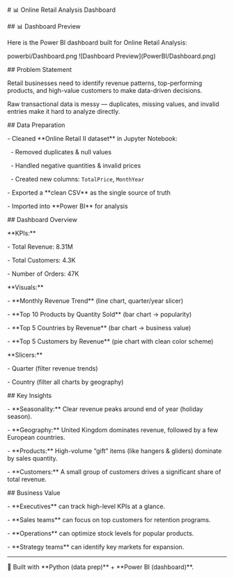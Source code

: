 \# 📊 Online Retail Analysis Dashboard



\## 📊 Dashboard Preview

Here is the Power BI dashboard built for Online Retail Analysis:



powerbi/Dashboard.png
!\[Dashboard Preview](PowerBI/Dashboard.png)





\## Problem Statement

Retail businesses need to identify revenue patterns, top-performing products, and high-value customers to make data-driven decisions.  

Raw transactional data is messy — duplicates, missing values, and invalid entries make it hard to analyze directly.



\## Data Preparation

\- Cleaned \*\*Online Retail II dataset\*\* in Jupyter Notebook:

&nbsp; - Removed duplicates \& null values

&nbsp; - Handled negative quantities \& invalid prices

&nbsp; - Created new columns: `TotalPrice`, `MonthYear`

\- Exported a \*\*clean CSV\*\* as the single source of truth

\- Imported into \*\*Power BI\*\* for analysis



\## Dashboard Overview

\*\*KPIs:\*\*

\- Total Revenue: 8.31M

\- Total Customers: 4.3K

\- Number of Orders: 47K



\*\*Visuals:\*\*

\- \*\*Monthly Revenue Trend\*\* (line chart, quarter/year slicer)

\- \*\*Top 10 Products by Quantity Sold\*\* (bar chart → popularity)

\- \*\*Top 5 Countries by Revenue\*\* (bar chart → business value)

\- \*\*Top 5 Customers by Revenue\*\* (pie chart with clean color scheme)



\*\*Slicers:\*\*

\- Quarter (filter revenue trends)

\- Country (filter all charts by geography)



\## Key Insights

\- \*\*Seasonality:\*\* Clear revenue peaks around end of year (holiday season).  

\- \*\*Geography:\*\* United Kingdom dominates revenue, followed by a few European countries.  

\- \*\*Products:\*\* High-volume “gift” items (like hangers \& gliders) dominate by sales quantity.  

\- \*\*Customers:\*\* A small group of customers drives a significant share of total revenue.



\## Business Value

\- \*\*Executives\*\* can track high-level KPIs at a glance.  

\- \*\*Sales teams\*\* can focus on top customers for retention programs.  

\- \*\*Operations\*\* can optimize stock levels for popular products.  

\- \*\*Strategy teams\*\* can identify key markets for expansion.  



---



📌 Built with \*\*Python (data prep)\*\* + \*\*Power BI (dashboard)\*\*.  



